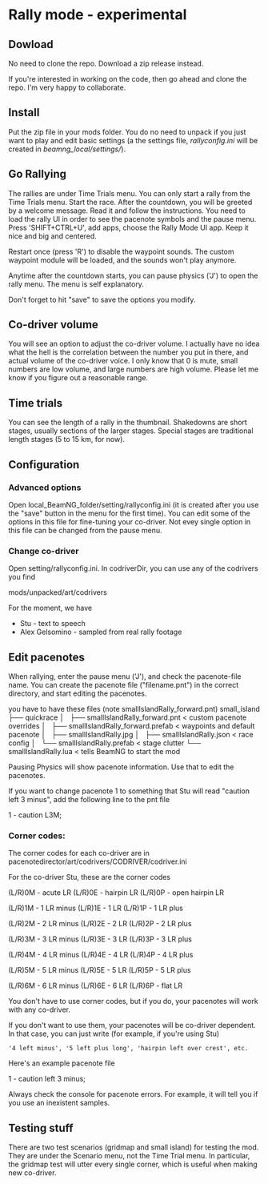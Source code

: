 # Rally mode - experimental

## Dowload

No need to clone the repo. Download a zip release instead.

If you're interested in working on the code, then go ahead and clone the repo. I'm very happy to collaborate.

## Install

Put the zip file in your mods folder. You do no need to unpack if you just want to play and edit basic settings (a the settings file, *rallyconfig.ini* will be created in *beamng_local/settings/*).

## Go Rallying

The rallies are under Time Trials menu. You can only start a rally from the Time Trials menu. 
Start the race. After the countdown, you will be greeted by a welcome message. Read it and follow the instructions.
You need to load the rally UI in order to see the pacenote symbols and the pause menu. 
Press 'SHIFT+CTRL+U', add apps, choose the Rally Mode UI app. Keep it nice and big and centered.

Restart once (press 'R') to disable the waypoint sounds. The custom waypoint module will be loaded, and the sounds won't play anymore. 

Anytime after the countdown starts, you can pause physics ('J') to open the rally menu. The menu is self explanatory.  

Don't forget to hit "save" to save the options you modify.

## Co-driver volume
You will see an option to adjust the co-driver volume. I actually have no idea what the hell is the correlation between the number you put in there, and actual volume of the co-driver voice. I only know that 0 is mute, small numbers are low volume, and large numbers are high volume. Please let me know if you figure out a reasonable range.

## Time trials
You can see the length of a rally in the thumbnail. Shakedowns are short stages, usually sections of the larger stages. Special stages are traditional length stages (5 to 15 km, for now).

## Configuration

### Advanced options

Open local_BeamNG_folder/setting/rallyconfig.ini (it is created after you use the "save" button in the menu for the first time). You can edit some of the options in this file for fine-tuning your co-driver. Not evey single option in this file can be changed from the pause menu.

### Change co-driver

Open setting/rallyconfig.ini. In codriverDir, you can use any of the codrivers you find

mods/unpacked/art/codrivers

For the moment, we have 

* Stu - text to speech
* Alex Gelsomino - sampled from real rally footage

## Edit pacenotes

When rallying, enter the pause menu ('J'), and check the pacenote-file name. You can create the pacenote file ("filename.pnt") in the correct directory, and start editing the pacenotes.

you have to have these files (note smallIslandRally_forward.pnt)
small_island
 ├── quickrace
 │   ├── smallIslandRally_forward.pnt           < custom pacenote overrides
 │   ├── smallIslandRally_forward.prefab        < waypoints and default pacenote
 │   ├── smallIslandRally.jpg
 │   ├── smallIslandRally.json                  < race config
 │   └── smallIslandRally.prefab                < stage clutter
 └── smallIslandRally.lua                       < tells BeamNG to start the mod

Pausing Physics will show pacenote information. Use that to edit the pacenotes.

If you want to change pacenote 1 to something that Stu will read "caution left 3 minus", add the following line to the pnt file

1 - caution L3M;

### Corner codes:

The corner codes for each co-driver are in pacenotedirector/art/codrivers/CODRIVER/codriver.ini

For the co-driver Stu, these are the corner codes

(L/R)0M - acute LR
(L/R)0E - hairpin LR
(L/R)0P - open hairpin LR

(L/R)1M - 1 LR minus
(L/R)1E - 1 LR
(L/R)1P - 1 LR plus

(L/R)2M - 2 LR minus
(L/R)2E - 2 LR
(L/R)2P - 2 LR plus

(L/R)3M - 3 LR minus
(L/R)3E - 3 LR
(L/R)3P - 3 LR plus

(L/R)4M - 4 LR minus
(L/R)4E - 4 LR
(L/R)4P - 4 LR plus

(L/R)5M - 5 LR minus
(L/R)5E - 5 LR
(L/R)5P - 5 LR plus

(L/R)6M - 6 LR minus
(L/R)6E - 6 LR
(L/R)6P - flat LR

You don't have to use corner codes, but if you do, your pacenotes will work with any co-driver. 

If you don't want to use them, your pacenotes will be co-driver dependent. In that case, you can just write (for example, if you're using Stu)

    '4 left minus', '5 left plus long', 'hairpin left over crest', etc. 

Here's an example pacenote file 

1 - caution left 3 minus;

Always check the console for pacenote errors. For example, it will tell you if you use an inexistent samples.

## Testing stuff
There are two test scenarios (gridmap and small island) for testing the mod. They are under the Scenario menu, not the Time Trial menu. 
In particular, the gridmap test will utter every single corner, which is useful when making new co-driver.
